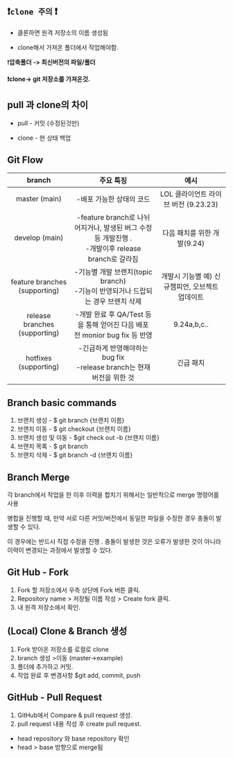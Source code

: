 ## **❗`clone 주의` ❗**

- 클론하면 원격 저장소의 이름 생성됨

- clone해서 가져온 폴더에서 작업해야함.

❗**압축폴더 -> 최신버전의 파일/폴더**

**❗clone-> git 저장소를 가져온것.**





## pull 과 clone의 차이



- pull - 커밋 (수정된것만)

- clone - 현 상태 백업



##  											Git Flow



|            branch             |                          주요 특징                           |                      예시                       |
| :---------------------------: | :----------------------------------------------------------: | :---------------------------------------------: |
|         master (main)         |                   -배포 가능한 상태의 코드                   |      LOL 클라이언트 라이브 버전 (9.23.23)       |
|        develop (main)         | -feature branch로 나뉘어지거나, 발생된 버그 수정 등 개발진행 . <br />-개발이후 release branch로 갈라짐 |           다음 패치를 위한 개발(9.24)           |
| feature branches (supporting) | -기능별 개발 브랜치(topic branch)<br /> -기능이 반영되거나 드랍되는 경우 브랜치 삭제 | 개발시 기능별 예) 신규챔피언, 오브젝트 업데이트 |
| release branches (supporting) | -개발 완료 후 QA/Test 등을 통해 얻어진 다음 배포 전 monior bug fix 등 반영 |                   9.24a,b,c..                   |
|     hotfixes (supporting)     | -긴급하게 반영해야하는 bug fix<br />-release branch는 현재 버전을 위한 것 |                    긴급 패치                    |



##  							Branch basic commands



1. 브랜치 생성 - $ git branch {브랜치 이름}
2. 브랜치 이동 - $ git checkout {브랜치 이름}
3. 브랜치 생성 및 이동 - $git check out -b {브랜치 이름}
4. 브랜치 목록 - $ git branch
5. 브랜치 삭제 - $ git branch -d {브랜치 이름}



## 									Branch Merge

 각 branch에서 작업을 한 이후 이력을 합치기 위해서는 일반적으로 merge 명령어를 사용

병합을 진행할 때, 만약 서로 다른 커밋/버전에서 동일한 파일을 수정한 경우 충돌이 발생할 수 있다. 

이 경우에는 반드시 직접 수정을 진행  . 충돌이 발생한 것은 오류가 발생한 것이 아니라 이력이 변경되는 과정에서 발생할 수 있다.



## Git Hub - Fork

1. Fork 할 저장소에서 우측 상단에 Fork 버튼 클릭.
2. Repository name > 저장될 이름 작성 > Create fork 클릭.
3. 내 원격 저장소에서 확인.



## (Local) Clone & Branch 생성

1. Fork 받아온 저장소를 로컬로 clone
2. branch 생성 >이동 (master->example)
3. 폴더에 추가하고 커밋.
4. 작업 완료 후 변경사항 $git add, commit, push



##  GitHub - Pull Request

1. GitHub에서 Compare & pull request 생성.
2.  pull request 내용 작성 후 create pull request.
   - head repository 와 base repository 확인
   - head > base 방향으로 merge됨

